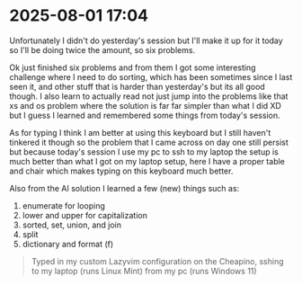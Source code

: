 # 2025-08-01 17:04

Unfortunately I didn't do yesterday's session but I'll make it up for it today so I'll be doing twice the amount, so six problems.

Ok just finished six problems and from them I got some interesting challenge where I need to do sorting, which has been sometimes since I last seen it, and other stuff that is harder than yesterday's but its all good though. I also learn to actually read not just jump into the problems like that xs and os problem where the solution is far far simpler than what I did XD but I guess I learned and remembered some things from today's session.

As for typing I think I am better at using this keyboard but I still haven't tinkered it though so the problem that I came across on day one still persist but because today's session I use my pc to ssh to my laptop the setup is much better than what I got on my laptop setup, here I have a proper table and chair which makes typing on this keyboard much better.

Also from the AI solution I learned a few (new) things such as:

1. enumerate for looping
2. lower and upper for capitalization
3. sorted, set, union, and join
4. split
5. dictionary and format (f)

> Typed in my custom Lazyvim configuration on the Cheapino, sshing to my laptop (runs Linux Mint) from my pc (runs Windows 11)
